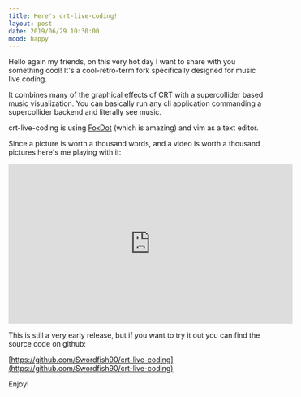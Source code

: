 ```yaml
---
title: Here's crt-live-coding!
layout: post
date: 2019/06/29 10:30:00
mood: happy
---
```


Hello again my friends, on this very hot day I want to share with you something cool!
It's a cool-retro-term fork specifically designed for music live coding.

It combines many of the graphical effects of CRT with a supercollider based music visualization.
You can basically run any cli application commanding a supercollider backend and literally see music.

crt-live-coding is using [FoxDot](https://foxdot.org/) (which is amazing) and vim as a text editor.

Since a picture is worth a thousand words, and a video is worth a thousand pictures here's me playing with it:

<iframe width="560" height="315" src="https://www.youtube.com/embed/_8ITuKIi_Is" frameborder="0" allowfullscreen></iframe>

This is still a very early release, but if you want to try it out you can find the source code on github:

[https://github.com/Swordfish90/crt-live-coding](https://github.com/Swordfish90/crt-live-coding)

Enjoy!
